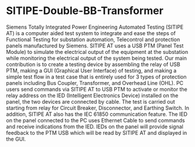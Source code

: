 # SITIPE-Double-BB-Transformer
Siemens Totally Integrated Power Engineering Automated Testing (SITIPE AT) is a computer aided test system to integrate and ease the steps of Functional Testing for substation automation, Telecontrol and protection panels manufactured by Siemens. SITIPE AT uses a USB PTM (Panel Test Module) to simulate the electrical output of the equipment at the substation while monitoring the electrical output of the system being tested. Our main contribution is to create a testing device by assembling the relay of USB PTM, making a GUI (Graphical User Interface) of testing, and making a simple test flow in a test case that is entirely used for 3 types of protection panels including Bus Coupler, Transformer, and Overhead Line (OHL).
PC users send commands via SITIPE AT to USB PTM to activate or monitor the relay address on the IED (Intelligent Electronics Device) installed on the panel, the two devices are connected by cable. The test is carried out starting from relay for Circuit Breaker, Disconnector, and Earthing Switch. In addition, SITIPE AT also has the IEC 61850 communication feature. The IED on the panel connected to the PC uses Ethernet Cable to send commands and receive indications from the IED. IEDs on the panel will provide signal feedback to the PTM USB which will be read by SITIPE AT and displayed in the GUI.
